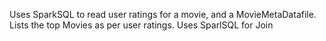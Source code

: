 Uses SparkSQL to read user ratings for a movie, and a MovieMetaDatafile. 
Lists the top Movies as per user ratings. 
Uses SparlSQL for Join
